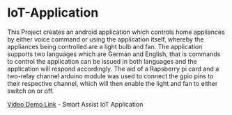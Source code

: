 # IoT-Application
This Project creates an android application which controls home appliances by either voice command or using the application itself, whereby 
the appliances being controlled are a light bulb and fan. The application supports two languages which are German and English, that is commands 
to control the application can be issued in both languages and the application will respond accordingly. 
The aid of a Rapsberry pi card and a two-relay channel arduino module was used to connect the gpio pins to their respective channel, which will 
then enable the light and fan to either switch on or off.

[Video Demo Link](https://youtu.be/yplGBmBd1DE) - Smart Assist IoT Application
